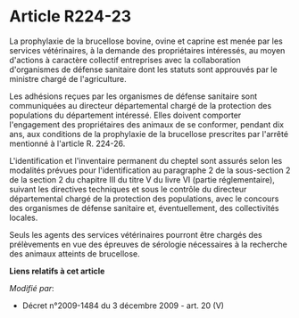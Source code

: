# Article R224-23

La prophylaxie de la brucellose bovine, ovine et caprine est menée par les services vétérinaires, à la demande des
propriétaires intéressés, au moyen d'actions à caractère collectif entreprises avec la collaboration d'organismes de défense
sanitaire dont les statuts sont approuvés par le ministre chargé de l'agriculture.

Les adhésions reçues par les organismes de défense sanitaire sont communiquées au directeur départemental chargé de la
protection des populations du département intéressé. Elles doivent comporter l'engagement des propriétaires des animaux de se
conformer, pendant dix ans, aux conditions de la prophylaxie de la brucellose prescrites par l'arrêté mentionné à l'article
R. 224-26.

L'identification et l'inventaire permanent du cheptel sont assurés selon les modalités prévues pour l'identification au
paragraphe 2 de la sous-section 2 de la section 2 du chapitre III du titre V du livre VI (partie réglementaire), suivant les
directives techniques et sous le contrôle du directeur départemental chargé de la protection des populations, avec le
concours des organismes de défense sanitaire et, éventuellement, des collectivités locales.

Seuls les agents des services vétérinaires pourront être chargés des prélèvements en vue des épreuves de sérologie
nécessaires à la recherche des animaux atteints de brucellose.

**Liens relatifs à cet article**

_Modifié par_:

  - Décret n°2009-1484 du 3 décembre 2009 - art. 20 (V)
